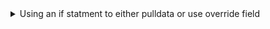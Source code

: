 <details>
<summary>Using an if statment to either pulldata or use override field</summary>
  
```
if(string-length(${FIELD})>0, ${FIELD}, pulldata("@layer", "getValue", "attributes.ATTRIBUTE", "https://services6.arcgis.com/ID/arcgis/rest/services/LAYERNAME/FeatureServer/SUBLAYER#", ${Where_Calc}))
```
[see pulldata.md](pulldata.md) for more info

</details>
